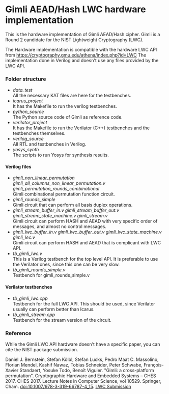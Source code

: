 # Gimli AEAD/Hash LWC hardware implementation

This is the hardware implementation of Gimli AEAD/Hash cipher.
Gimli is a Round 2 candidate for the NIST Lightweight Cryptography (LWC).

The Hardware implementation is compatible with the hardware LWC API from https://cryptography.gmu.edu/athena/index.php?id=LWC
The implementation done in Verilog and doesn't use any files provided by the LWC API.

### Folder structure  
- *data_test*  
	All the necessary KAT files are here for the testbenches.
- *icarus_project*  
	It has the Makefile to run the verilog testbenches.
- *python_source*  
	The Python source code of Gimli as reference code.
- *verilator_project*  
	It has the Makefile to run the Verilator (C++) testbenches and the testbenches themselves.
- *verilog_source*  
	All RTL and testbenches in Verilog.
- *yosys_synth*  
	The scripts to run Yosys for synthesis results.
		
#### Verilog files
- *gimli_non_linear_permutation gimli_all_columns_non_linear_permutation.v gimli_permutation_rounds_combinational*  
	Gimli combinational permutation function circuit.
- *gimli_rounds_simple*  
	Gimli circuit that can perform all basis duplex operations.
- *gimli_stream_buffer_in.v gimli_stream_buffer_out.v gimli_stream_state_machine.v gimli_stream.v*  
	Gimli circuit can perform HASH and AEAD with very specific order of messages, and almost no control messages.
- *gimli_lwc_buffer_in.v gimli_lwc_buffer_out.v gimli_lwc_state_machine.v gimli_lec.v*  
	Gimli circuit can perform HASH and AEAD that is complicant with LWC API.
- *tb_gimli_lwc.v*  
	This is a Verilog testbench for the top level API.
	It is preferable to use the Verilator ones, since this one can be very slow.
- *tb_gimli_rounds_simple.v*  
	Testbench for gimli_rounds_simple.v

#### Verilator testbenches
- *tb_gimli_lwc.cpp*  
	Testbench for the full LWC API. This should be used, since Verilator usually can perform better than Icarus.
- *tb_gimli_stream.cpp*  
	Testbench for the stream version of the circuit.

### Reference

While the Gimli LWC API hardware doesn't have a specific paper, you can cite the NIST package submission.  
	
Daniel J. Bernstein, Stefan Kölbl, Stefan Lucks, Pedro Maat C. Massolino, Florian Mendel, Kashif Nawaz, Tobias Schneider, Peter Schwabe, François-Xavier Standaert, Yosuke Todo, Benoît Viguier. "Gimli: a cross-platform permutation". Cryptographic Hardware and Embedded Systems – CHES 2017. CHES 2017. Lecture Notes in Computer Science, vol 10529. Springer, Cham. [doi:10.1007/978-3-319-66787-4_15](https://doi.org/10.1007/978-3-319-66787-4_15). [LWC Submission](https://csrc.nist.gov/CSRC/media/Projects/lightweight-cryptography/documents/round-2/submissions-rnd2/gimli.zip) 
